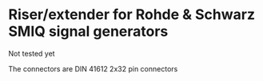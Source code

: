 # Riser/extender for Rohde & Schwarz SMIQ signal generators

Not tested yet

The connectors are DIN 41612 2x32 pin connectors
